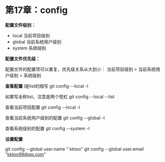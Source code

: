 # 第17章：config

**配置文件级别：**

- local 当前项目级别
- global 当前系统用户级别
- system 系统级别

**配置文件优先级：**

配置文件的配置项可以重复，优先级关系从大到小：
当前项目级别 > 当前系统用户级别 > 系统级别

**查看配置**
l是list的缩写
git config --local -l

如果写全称list，注意是两个短杠
git config --local --list

查看当前项目配置
git config --local -l

查看当前系统用户级别的配置
git config --global -l

查看系统级别的配置
git config --system -l

**设置配置**

git config --global user.name " kktoo"
git config --global user.email "kktoo99@qq.com"